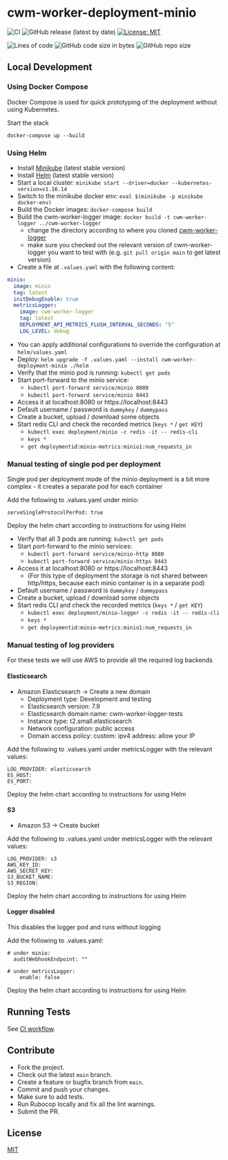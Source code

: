 # cwm-worker-deployment-minio

![CI](https://github.com/CloudWebManage/cwm-worker-deployment-minio/workflows/CI/badge.svg?branch=main&event=push)
![GitHub release (latest by date)](https://img.shields.io/github/v/release/CloudWebManage/cwm-worker-deployment-minio)
[![License: MIT](https://img.shields.io/badge/license-MIT-blue.svg)](https://github.com/CloudWebManage/cwm-worker-deployment-minio/blob/main/LICENSE)

![Lines of code](https://img.shields.io/tokei/lines/github/CloudWebManage/cwm-worker-deployment-minio?label=LOC)
![GitHub code size in bytes](https://img.shields.io/github/languages/code-size/CloudWebManage/cwm-worker-deployment-minio)
![GitHub repo size](https://img.shields.io/github/repo-size/CloudWebManage/cwm-worker-deployment-minio)

## Local Development

### Using Docker Compose

Docker Compose is used for quick prototyping of the deployment without using
Kubernetes.

Start the stack

```shell
docker-compose up --build
```

### Using Helm

- Install [Minikube](https://minikube.sigs.k8s.io/docs/) (latest stable version)
- Install [Helm](https://helm.sh/) (latest stable version)
- Start a local cluster: `minikube start --driver=docker --kubernetes-version=v1.16.14`
- Switch to the minikube docker env: `eval $(minikube -p minikube docker-env)`
- Build the Docker images: `docker-compose build`
- Build the cwm-worker-logger image: `docker build -t cwm-worker-logger ../cwm-worker-logger`
  - change the directory according to where you cloned [cwm-worker-logger](https://github.com/cloudwebmanage/cwm-worker-logger)
  - make sure you checked out the relevant version of cwm-worker-logger you want to test with (e.g. `git pull origin main` to get latest version)
- Create a file at `.values.yaml` with the following content:

```yaml
minio:
  image: minio
  tag: latest
  initDebugEnable: true
  metricsLogger:
    image: cwm-worker-logger
    tag: latest
    DEPLOYMENT_API_METRICS_FLUSH_INTERVAL_SECONDS: "5"
    LOG_LEVEL: debug
```

- You can apply additional configurations to override the configuration at `helm/values.yaml`
- Deploy: `helm upgrade -f .values.yaml --install cwm-worker-deployment-minio ./helm`
- Verify that the minio pod is running: `kubectl get pods`
- Start port-forward to the minio service:
  - `kubectl port-forward service/minio 8080`
  - `kubectl port-forward service/minio 8443`
- Access it at localhost:8080 or https://localhost:8443
- Default username / password is `dummykey` / `dummypass`
- Create a bucket, upload / download some objects
- Start redis CLI and check the recorded metrics (`keys *` / `get KEY`)
  - `kubectl exec deployment/minio -c redis -it -- redis-cli`
  - `keys *`
  - `get deploymentid:minio-metrics:minio1:num_requests_in`

### Manual testing of single pod per deployment

Single pod per deployment mode of the minio deployment is a bit more complex - it creates a separate pod for each container

Add the following to .values.yaml under minio:

```
serveSingleProtocolPerPod: true
```

Deploy the helm chart according to instructions for using Helm

- Verify that all 3 pods are running: `kubectl get pods`
- Start port-forward to the minio services:
  - `kubectl port-forward service/minio-http 8080`
  - `kubectl port-forward service/minio-https 8443`
- Access it at localhost:8080 or https://localhost:8443
  - (For this type of deployment the storage is not shared between http/https, because each minio container is in a separate pod)
- Default username / password is `dummykey` / `dummypass`
- Create a bucket, upload / download some objects
- Start redis CLI and check the recorded metrics (`keys *` / `get KEY`)
  - `kubectl exec deployment/minio-logger -c redis -it -- redis-cli`
  - `keys *`
  - `get deploymentid:minio-metrics:minio1:num_requests_in`

### Manual testing of log providers

For these tests we will use AWS to provide all the required log backends

#### Elasticsearch

* Amazon Elasticsearch -> Create a new domain
  * Deployment type: Development and testing
  * Elasticsearch version: 7.9
  * Elasticsearch domain name: cwm-worker-logger-tests
  * Instance type: t2.small.elasticsearch
  * Network configuration: public access
  * Domain access policy: custom: ipv4 address: allow your IP

Add the following to .values.yaml under metricsLogger with the relevant values:

```
LOG_PROVIDER: elasticsearch
ES_HOST: 
ES_PORT:
```

Deploy the helm chart according to instructions for using Helm

#### S3

* Amazon S3 -> Create bucket

Add the following to .values.yaml under metricsLogger with the relevant values:

```
LOG_PROVIDER: s3
AWS_KEY_ID: 
AWS_SECRET_KEY:
S3_BUCKET_NAME:
S3_REGION:
```

Deploy the helm chart according to instructions for using Helm

#### Logger disabled

This disables the logger pod and runs without logging

Add the following to .values.yaml:

```
# under minio:
  auditWebhookEndpoint: ""

# under metricsLogger:
    enable: false
```

Deploy the helm chart according to instructions for using Helm 

## Running Tests

See [CI workflow](.github/workflows/ci.yml).

## Contribute

- Fork the project.
- Check out the latest `main` branch.
- Create a feature or bugfix branch from `main`.
- Commit and push your changes.
- Make sure to add tests.
- Run Rubocop locally and fix all the lint warnings.
- Submit the PR.

## License

[MIT](./LICENSE)
